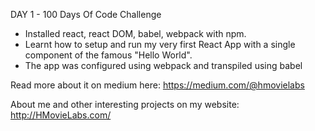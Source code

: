 DAY 1 - 100 Days Of Code Challenge

- Installed react, react DOM, babel, webpack with npm. 
- Learnt how to setup and run my very first React App with a single component of the famous "Hello World".
- The app was configured using webpack and transpiled using babel

Read more about it on medium here: https://medium.com/@hmovielabs

About me and other interesting projects on my website: http://HMovieLabs.com/
